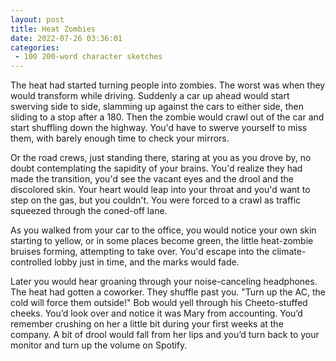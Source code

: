 ```yaml
---
layout: post
title: Heat Zombies
date: 2022-07-26 03:36:01
categories:
 - 100 200-word character sketches
---
```


The heat had started turning people into zombies. The worst was when they would transform while driving. Suddenly a car up ahead would start swerving side to side, slamming up against the cars to either side, then sliding to a stop after a 180. Then the zombie would crawl out of the car and start shuffling down the highway. You'd have to swerve yourself to miss them, with barely enough time to check your mirrors.

Or the road crews, just standing there, staring at you as you drove by, no doubt contemplating the sapidity of your brains. You'd realize they had made the transition, you'd see the vacant eyes and the drool and the discolored skin. Your heart would leap into your throat and you'd want to step on the gas, but you couldn't. You were forced to a crawl as traffic squeezed through the coned-off lane.

As you walked from your car to the office, you would notice your own skin starting to yellow, or in some places become green, the little heat-zombie bruises forming, attempting to take over. You'd escape into the climate-controlled lobby just in time, and the marks would fade.

Later you would hear groaning through your noise-canceling headphones. The heat had gotten a coworker. They shuffle past you. "Turn up the AC, the cold will force them outside!" Bob would yell through his Cheeto-stuffed cheeks. You’d look over and notice it was Mary from accounting. You’d remember crushing on her a little bit during your first weeks at the company. A bit of drool would fall from her lips and you’d turn back to your monitor and turn up the volume on Spotify.
